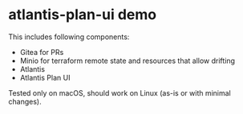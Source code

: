 # atlantis-plan-ui demo

This includes following components:

* Gitea for PRs
* Minio for terraform remote state and resources that allow drifting
* Atlantis
* Atlantis Plan UI

Tested only on macOS, should work on Linux (as-is or with minimal changes).
